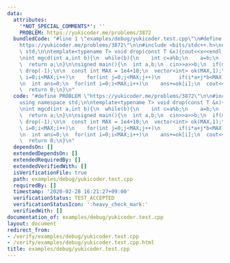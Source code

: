 ```yaml
---
data:
  attributes:
    '*NOT_SPECIAL_COMMENTS*': ''
    PROBLEM: https://yukicoder.me/problems/3872
  bundledCode: "#line 1 \"examples/debug/yukicoder.test.cpp\"\n#define PROBLEM \"\
    https://yukicoder.me/problems/3872\"\n\n#include <bits/stdc++.h>\nusing namespace\
    \ std;\n\ntemplate<typename T> void drop(const T &x){cout<<x<<endl;exit(0);}\n\
    \nint mgcd(int a,int b){\n  while(b){\n    int c=a%b;\n    a=b;\n    b=c;\n  }\n\
    \  return a;\n}\n\nsigned main(){\n  int a,b;\n  cin>>a>>b;\n  if(mgcd(a,b)!=1)\
    \ drop(-1);\n\n  const int MAX = 1e4+10;\n  vector<int> ok(MAX,1);\n  for(int\
    \ i=0;i<MAX;i++)\n    for(int j=0;j<MAX;j++)\n      if(i*a+j*b<MAX) ok[i*a+j*b]=0;\n\
    \n  int ans=0;\n  for(int i=0;i<MAX;i++)\n    ans+=ok[i];\n  cout<<ans<<endl;\n\
    \  return 0;\n}\n"
  code: "#define PROBLEM \"https://yukicoder.me/problems/3872\"\n\n#include <bits/stdc++.h>\n\
    using namespace std;\n\ntemplate<typename T> void drop(const T &x){cout<<x<<endl;exit(0);}\n\
    \nint mgcd(int a,int b){\n  while(b){\n    int c=a%b;\n    a=b;\n    b=c;\n  }\n\
    \  return a;\n}\n\nsigned main(){\n  int a,b;\n  cin>>a>>b;\n  if(mgcd(a,b)!=1)\
    \ drop(-1);\n\n  const int MAX = 1e4+10;\n  vector<int> ok(MAX,1);\n  for(int\
    \ i=0;i<MAX;i++)\n    for(int j=0;j<MAX;j++)\n      if(i*a+j*b<MAX) ok[i*a+j*b]=0;\n\
    \n  int ans=0;\n  for(int i=0;i<MAX;i++)\n    ans+=ok[i];\n  cout<<ans<<endl;\n\
    \  return 0;\n}\n"
  dependsOn: []
  extendedDependsOn: []
  extendedRequiredBy: []
  extendedVerifiedWith: []
  isVerificationFile: true
  path: examples/debug/yukicoder.test.cpp
  requiredBy: []
  timestamp: '2020-02-28 16:21:27+09:00'
  verificationStatus: TEST_ACCEPTED
  verificationStatusIcon: ':heavy_check_mark:'
  verifiedWith: []
documentation_of: examples/debug/yukicoder.test.cpp
layout: document
redirect_from:
- /verify/examples/debug/yukicoder.test.cpp
- /verify/examples/debug/yukicoder.test.cpp.html
title: examples/debug/yukicoder.test.cpp
---
```


